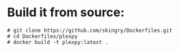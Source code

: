 # Build it from source:

```
# git clone https://github.com/skingry/Dockerfiles.git
# cd Dockerfiles/plexpy
# docker build -t plexpy:latest .
```


